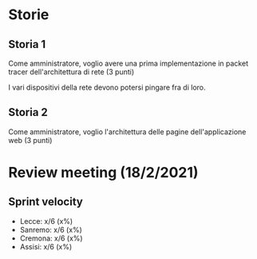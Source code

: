 # Storie

## Storia 1
Come amministratore, voglio avere una prima implementazione in packet tracer dell'architettura di rete (3 punti)

I vari dispositivi della rete devono potersi pingare fra di loro.


## Storia 2
Come amministratore, voglio l'architettura delle pagine dell'applicazione web  (3 punti)


# Review meeting (18/2/2021)

## Sprint velocity
- Lecce: x/6 (x%)
- Sanremo: x/6 (x%)
- Cremona: x/6 (x%)
- Assisi: x/6 (x%)
